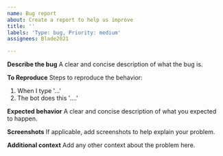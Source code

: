```yaml
---
name: Bug report
about: Create a report to help us improve
title: ''
labels: 'Type: bug, Priority: medium'
assignees: Blade2021

---
```


**Describe the bug**
A clear and concise description of what the bug is.

**To Reproduce**
Steps to reproduce the behavior:
1. When I type '...'
2. The bot does this '....'

**Expected behavior**
A clear and concise description of what you expected to happen.

**Screenshots**
If applicable, add screenshots to help explain your problem.

**Additional context**
Add any other context about the problem here.
